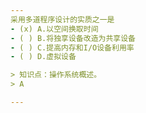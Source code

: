 ```yaml
---
采用多道程序设计的实质之一是
- (x) A.以空间换取时间 
- ( ) B.将独享设备改造为共享设备 
- ( ) C.提高内存和I/O设备利用率 
- ( ) D.虚拟设备

> 知识点：操作系统概述。
> A

---
```

